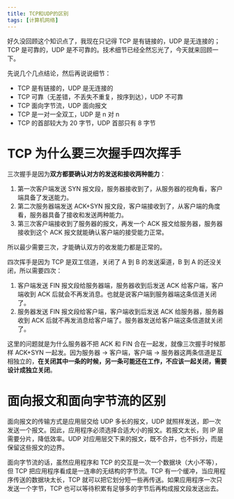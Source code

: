 ```yaml
---
title: TCP和UDP的区别
tags: [计算机网络]
---
```


好久没回顾这个知识点了，我现在只记得 TCP 是有链接的，UDP 是无连接的；TCP 是可靠的，UDP 是不可靠的。技术细节已经全然忘光了，今天就来回顾一下。

先说几个几点结论，然后再说说细节：

- TCP 是有链接的，UDP 是无连接的
- TCP 可靠（无差错，不丢失不重复，按序到达），UDP 不可靠
- TCP 面向字节流，UDP 面向报文
- TCP 是一对一全双工，UDP 是 n 对 n
- TCP 的首部较大为 20 字节，UDP 首部只有 8 字节

<!-- more -->

# TCP 为什么要三次握手四次挥手

三次握手是因为**双方都要确认对方的发送和接收两种能力**：

1. 第一次客户端发送 SYN 报文段，服务器接收到了，从服务器的视角看，客户端具备了发送能力。
2. 第二次服务器端发送 ACK+SYN 报文段，客户端接收到了，从客户端的角度看，服务器具备了接收和发送两种能力。
3. 第三次客户端接收到了服务器的报文，再发一个 ACK 报文给服务器，服务器接收到这个 ACK 报文就能确认客户端的接受能力正常。

所以最少需要三次，才能确认双方的收发能力都是正常的。

四次挥手是因为 TCP 是双工信道，关闭了 A 到 B 的发送渠道，B 到 A 的还没关闭，所以需要四次：

1. 客户端发送 FIN 报文段给服务器端，服务器收到后发送 ACK 给客户端，客户端收到 ACK 后就会不再发消息。也就是说客户端到服务器端这条信道关闭了。
2. 服务器发送 FIN 报文段给客户端，客户端收到后发送 ACK 给服务器，服务器收到 ACK 后就不再发消息给客户端了。服务器发送给客户端这条信道就关闭了。

这里的问题就是为什么服务器不把 ACK 和 FIN 合在一起发，就像三次握手时候那样 ACK+SYN 一起发。因为服务器 → 客户端，客户端 → 服务器这两条信道是互相独立的，**在关闭其中一条的时候，另一条可能还在工作，不应该一起关闭，需要设计成独立关闭**。

# 面向报文和面向字节流的区别

面向报文的传输方式是应用层交给 UDP 多长的报文，UDP 就照样发送，即一次发送一个报文。因此，应用程序必须选择合适大小的报文。若报文太长，则 IP 层需要分片，降低效率。UDP 对应用层交下来的报文，既不合并，也不拆分，而是保留这些报文的边界。

面向字节流的话，虽然应用程序和 TCP 的交互是一次一个数据块（大小不等），但 TCP 把应用程序看成是一连串的无结构的字节流。TCP 有一个缓冲，当应用程序传送的数据块太长，TCP 就可以把它划分短一些再传送。如果应用程序一次只发送一个字节，TCP 也可以等待积累有足够多的字节后再构成报文段发送出去。
